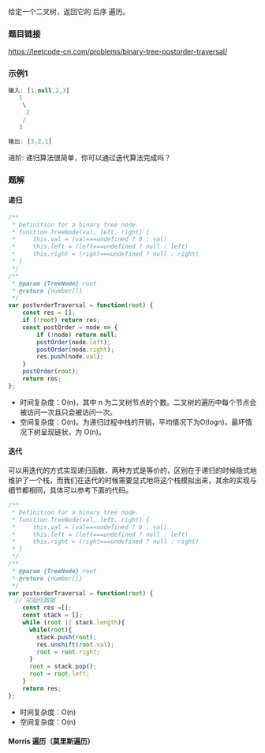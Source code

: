 给定一个二叉树，返回它的 后序 遍历。
### 题目链接
https://leetcode-cn.com/problems/binary-tree-postorder-traversal/
### 示例1
```js
输入: [1,null,2,3]  
   1
    \
     2
    /
   3 

输出: [3,2,1]
``` 
进阶: 递归算法很简单，你可以通过迭代算法完成吗？
### 题解
#### 递归
```js
/**
 * Definition for a binary tree node.
 * function TreeNode(val, left, right) {
 *     this.val = (val===undefined ? 0 : val)
 *     this.left = (left===undefined ? null : left)
 *     this.right = (right===undefined ? null : right)
 * }
 */
/**
 * @param {TreeNode} root
 * @return {number[]}
 */
var postorderTraversal = function(root) {
    const res = [];
    if (!root) return res;
    const postOrder = node => {
        if (!node) return null;
        postOrder(node.left);
        postOrder(node.right);
        res.push(node.val);
    }
    postOrder(root);
    return res;
};
```
- 时间复杂度：O(n)，其中 n 为二叉树节点的个数。二叉树的遍历中每个节点会被访问一次且只会被访问一次。
- 空间复杂度：O(n)。为递归过程中栈的开销，平均情况下为O(logn)，最坏情况下树呈现链状，为 O(n)。

#### 迭代
可以用迭代的方式实现递归函数，两种方式是等价的，区别在于递归的时候隐式地维护了一个栈，而我们在迭代的时候需要显式地将这个栈模拟出来，其余的实现与细节都相同，具体可以参考下面的代码。
```js
/**
 * Definition for a binary tree node.
 * function TreeNode(val, left, right) {
 *     this.val = (val===undefined ? 0 : val)
 *     this.left = (left===undefined ? null : left)
 *     this.right = (right===undefined ? null : right)
 * }
 */
/**
 * @param {TreeNode} root
 * @return {number[]}
 */
var postorderTraversal = function(root) {
  // 初始化数据
    const res =[];
    const stack = [];
    while (root || stack.length){
      while(root){
        stack.push(root);
        res.unshift(root.val);
        root = root.right;
      }
      root = stack.pop();
      root = root.left;
    }
    return res;
};
```
- 时间复杂度：O(n)
- 空间复杂度：O(n)

#### Morris 遍历（莫里斯遍历）

